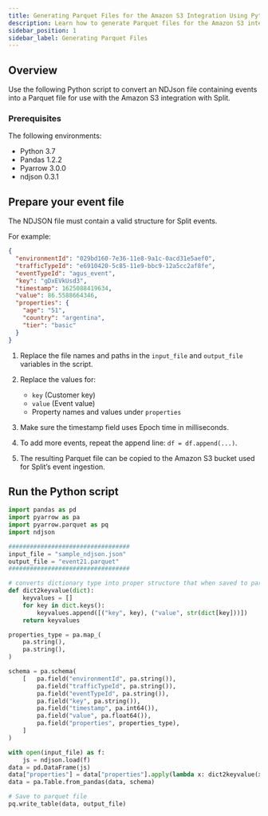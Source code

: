 ```yaml
---
title: Generating Parquet Files for the Amazon S3 Integration Using Python
description: Learn how to generate Parquet files for the Amazon S3 integration using Python.
sidebar_position: 1
sidebar_label: Generating Parquet Files
---
```


## Overview

Use the following Python script to convert an NDJson file containing events into a Parquet file for use with the Amazon S3 integration with Split.

### Prerequisites

The following environments:

- Python 3.7
- Pandas 1.2.2
- Pyarrow 3.0.0
- ndjson 0.3.1

## Prepare your event file

The NDJSON file must contain a valid structure for Split events.

For example:

```json
{
  "environmentId": "029bd160-7e36-11e8-9a1c-0acd31e5aef0",
  "trafficTypeId": "e6910420-5c85-11e9-bbc9-12a5cc2af8fe",
  "eventTypeId": "agus_event",
  "key": "gDxEVkUsd3",
  "timestamp": 1625088419634,
  "value": 86.5588664346,
  "properties": {
    "age": "51",
    "country": "argentina",
    "tier": "basic"
  }
}
```

1. Replace the file names and paths in the `input_file` and `output_file` variables in the script.
1. Replace the values for:
   
   - `key` (Customer key)
   - `value` (Event value)
   - Property names and values under `properties`

1. Make sure the timestamp field uses Epoch time in milliseconds.
1. To add more events, repeat the append line: `df = df.append(...)`.
1. The resulting Parquet file can be copied to the Amazon S3 bucket used for Split’s event ingestion.

## Run the Python script

```python
import pandas as pd
import pyarrow as pa
import pyarrow.parquet as pq
import ndjson

##################################
input_file = "sample_ndjson.json"
output_file = "event21.parquet"
##################################

# converts dictionary type into proper structure that when saved to parquet will be interpreted as MapType
def dict2keyvalue(dict):
    keyvalues = []
    for key in dict.keys():
        keyvalues.append([("key", key), ("value", str(dict[key]))])
    return keyvalues

properties_type = pa.map_(
    pa.string(),
    pa.string(),
)

schema = pa.schema(
    [   pa.field("environmentId", pa.string()),
        pa.field("trafficTypeId", pa.string()),
        pa.field("eventTypeId", pa.string()),
        pa.field("key", pa.string()),
        pa.field("timestamp", pa.int64()),
        pa.field("value", pa.float64()),
        pa.field("properties", properties_type),
    ]
)

with open(input_file) as f:
    js = ndjson.load(f)
data = pd.DataFrame(js)
data["properties"] = data["properties"].apply(lambda x: dict2keyvalue(x))
data = pa.Table.from_pandas(data, schema)

# Save to parquet file
pq.write_table(data, output_file)
```